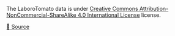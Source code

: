 The LaboroTomato data is under [Creative Commons Attribution-NonCommercial-ShareAlike 4.0 International License](https://creativecommons.org/licenses/by-nc-sa/4.0/) license.

[🔗 Source](https://github.com/laboroai/LaboroTomato#readme)

